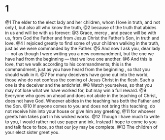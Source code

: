 # 1
@1 The elder to the elect lady and her children, whom I love in truth, and not only I, but also all who know the truth,
@2 because of the truth that abides in us and will be with us forever:
@3 Grace, mercy , and peace will be with us, from God the Father and from Jesus Christ the Father’s Son, in truth and love.
@4 I rejoiced greatly to find some of your children walking in the truth, just as we were commanded by the Father.
@5 And now I ask you, dear lady — not as though I were writing you a new commandment, but the one we have had from the beginning — that we love one another.
@6 And this is love, that we walk according to his commandments; this is the commandment, just as you have heard from the beginning , so that you should walk in it.
@7 For many deceivers have gone out into the world, those who do not confess the coming of Jesus Christ in the flesh. Such a one is the deceiver and the antichrist.
@8 Watch yourselves, so that you may not lose what we have worked for, but may win a full reward.
@9 Everyone who goes on ahead and does not abide in the teaching of Christ, does not have God. Whoever abides in the teaching has both the Father and the Son.
@10 If anyone comes to you and does not bring this teaching, do not receive him into your house or give him any greeting,
@11 for whoever greets him takes part in his wicked works.
@12 Though I have much to write to you, I would rather not use paper and ink. Instead I hope to come to you and talk face to face, so that our joy may be complete.
@13 The children of your elect sister greet you.

